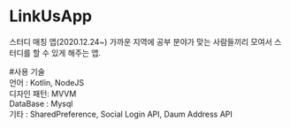 # LinkUsApp
스터디 매칭 앱(2020.12.24~) 가까운 지역에 공부 분야가 맞는 사람들끼리 모여서 스터디를 할 수 있게 해주는 앱.

#사용 기술 </br>
언어 : Kotlin, NodeJS</br>
디자인 패턴: MVVM </br>
DataBase : Mysql</br>
기타 : SharedPreference, Social Login API, Daum Address API</br>
